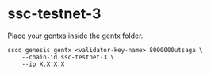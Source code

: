# ssc-testnet-3

Place your gentxs inside the gentx folder.


```
sscd genesis gentx <validator-key-name> 8000000utsaga \
    --chain-id ssc-testnet-3 \
    --ip X.X.X.X
```
